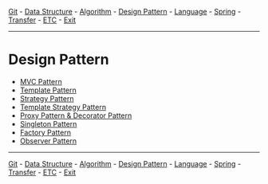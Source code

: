 [Git](../a__git/README.md) - [Data Structure](../b__data-structure/README.md) - [Algorithm](../c__algorithm/README.md) - [Design Pattern](../d__design-pattern/README.md) - [Language](../e__language/README.md) - [Spring](../f__spring/README.md) - [Transfer](../x__transfer/README.md) - [ETC](../z__etc/README.md)  - [Exit](../README.md)

---

# Design Pattern
- [MVC Pattern](./a__mvc-pattern/README.md)
- [Template Pattern](./b__template-pattern/README.md)
- [Strategy Pattern](c__strategy-pattern/README.md)
- [Template Strategy Pattern](d__template-callback-pattern/README.md)
- [Proxy Pattern & Decorator Pattern](e__proxy-pattern-and-decorator-pattern/README.md)
- [Singleton Pattern]()
- [Factory Pattern]()
- [Observer Pattern]()

---

[Git](../a__git/README.md) - [Data Structure](../b__data-structure/README.md) - [Algorithm](../c__algorithm/README.md) - [Design Pattern](../d__design-pattern/README.md) - [Language](../e__language/README.md) - [Spring](../f__spring/README.md) - [Transfer](../x__transfer/README.md) - [ETC](../z__etc/README.md)  - [Exit](../README.md)
